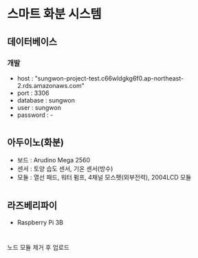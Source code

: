 # 스마트 화분 시스템

## 데이터베이스

### 개발
 - host : "sungwon-project-test.c66wldgkg6f0.ap-northeast-2.rds.amazonaws.com"
 - port : 3306
 - database : sungwon
 - user : sungwon
 - password : -

#
## 아두이노(화분)
- 보드 : Arudino Mega 2560
- 센서 : 토양 습도 센서, 기온 센서(방수)
- 모듈 : 열선 패드, 워터 펌프, 4채널 모스펫(외부전력), 2004LCD 모듈
#
## 라즈베리파이
- Raspberry Pi 3B
#
노드 모듈 제거 후 업로드
